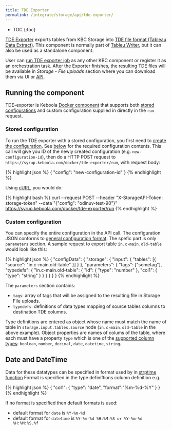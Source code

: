 ```yaml
---
title: TDE Exporter
permalink: /integrate/storage/api/tde-exporter/
---
```


* TOC
{:toc}

[TDE Exporter](https://github.com/keboola/tde-exporter) exports tables from KBC Storage into
[TDE file format (Tableau Data Extract)](http://www.tableau.com/about/blog/2014/7/understanding-tableau-data-extracts-part1).
This component is normally part of [Tableu Writer](https://help.keboola.com/overview/tutorial/write/),
but it can also be used as a standalone component.

User can [run TDE exporter job](/overview/jobs/) as any other KBC component or register it
as an orchestration task. After the Exporter finishes, the resulting TDE files will be avaliable in
*Storage* - *File uploads* section where you can download them via UI or [API](/integrate/storage/import-export/#export).

##  Running the component
TDE-exporter is Keboola [Docker component](/extend/docker/) that supports both
[stored configurations](/integrate/storage/api/configurations/) and
custom configuration supplied in directly in the `run` request.

### Stored configuration
To run the TDE exporter with a stored configuration, you first need to
[create the configuration](http://docs.keboola.apiary.io/#reference/component-configurations/component-configs/create-config).
See [below](#custom-configuration) for the required configuration contents.
This call will give you ID of the newly created configuration (e.g. `new-configuration-id`),
then do a HTTP POST request to `https://syrup.keboola.com/docker/tde-exporter/run`, with request body:

{% highlight json %}
{
    "config": "new-configuration-id"
}
{% endhighlight %}

Using [cURL](/overview/api/#curl), you would do:

{% highlight bash %}
curl --request POST --header "X-StorageAPI-Token: storage-token" --data "{\"config\": \"odinuv-test-90\"}" https://syrup.keboola.com/docker/tde-exporter/run
{% endhighlight %}

### Custom configuration
You can specify the entire configuration in the API call. The configuration JSON conforms
to [general configuration format](/extend/common-interface/config-file/). The spefic part
is only `parameters` section. A sample request to export table
`in.c-main.old-table` would look like this:

{% highlight json %}
{
	"configData": {
		"storage": {
			"input": {
				"tables": [{
					"source": "in.c-main.old-table"
				}]
			}
		},
		"parameters": {
			"tags": ["sometag"],
			"typedefs": {
				"in.c-main.old-table": {
					"id": {
						"type": "number"
					},
					"col1": {
						"type": "string"
					}
				}
			}
		}
	}
}
{% endhighlight %}

The `parameters` section contains:

- `tags`: array of tags that will be assigned to the resulting file in Storage File uploads.
- `typedefs`: definitions of data types mapping of source tables columns to destination TDE columns.

Type definitions are entered as object whose name must match the name of table in
`storage.input.tables.source` node (`in.c-main.old-table` in the above example). Object properties
are names of colums of the table, where each must have a property `type` which is one of the
[supported column types](https://onlinehelp.tableau.com/current/pro/online/mac/en-us/datafields_typesandroles_datatypes.html):
`boolean`, `number`, `decimal`, `date`, `datetime`, `string`.

## Date and DateTime
Data for these datatypes can be specified in format used by
in [strptime function](http://pubs.opengroup.org/onlinepubs/009695399/functions/strptime.html) Format is specified in
the type definiftions column definition e.g.

{% highlight json %}
{
    "col1": {
        "type": "date",
        "format":"%m-%d-%Y"
    }
}
{% endhighlight %}

If no format is specified then default formats is used:
- default format for `date` is `%Y-%m-%d`
- default format for `datetime` is `%Y-%m-%d %H:%M:%S or %Y-%m-%d %H:%M:%S.%f`
